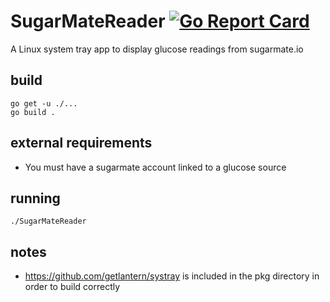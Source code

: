 # SugarMateReader [![Go Report Card](https://goreportcard.com/badge/github.com/brettcodling/SugarMateReader)](https://goreportcard.com/report/github.com/brettcodling/SugarMateReader)
A Linux system tray app to display glucose readings from sugarmate.io

## build
```
go get -u ./...
go build .
```

## external requirements
* You must have a sugarmate account linked to a glucose source

## running
```
./SugarMateReader
```

## notes
* https://github.com/getlantern/systray is included in the pkg directory in order to build correctly
